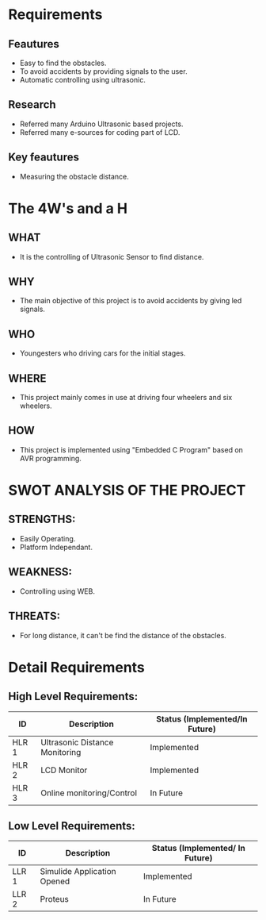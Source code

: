 # Requirements
##  Feautures
  * Easy to find the obstacles.
  * To avoid accidents by providing signals to the user.
  * Automatic controlling using ultrasonic.

## Research
  * Referred many Arduino Ultrasonic based projects.
  * Referred many e-sources for coding part of LCD.
       
##  Key feautures
  * Measuring the obstacle distance.

# The 4W's and a H 

## WHAT
  * It is the controlling of Ultrasonic Sensor to find distance.
## WHY
  * The main objective of this project is to avoid accidents by giving led signals.
## WHO
  * Youngesters who driving cars for the initial stages.
## WHERE
  * This project mainly comes in use at driving four wheelers and six wheelers.
## HOW
  * This project is implemented using "Embedded C Program" based on AVR programming.

# SWOT ANALYSIS OF THE PROJECT
 ## STRENGTHS:
   * Easily Operating.
   * Platform Independant.
 ## WEAKNESS:
   * Controlling using WEB.
 ## THREATS:
   * For long distance, it can't be find the distance of the obstacles.
 
# Detail Requirements

## High Level Requirements:

|  ID   | Description | Status (Implemented/In Future) |
| ----- | ----------- | ------------------------------ |
| HLR 1 |     Ultrasonic Distance Monitoring  |  Implemented  |
| HLR 2 |    LCD Monitor   | Implemented |
| HLR 3 |    Online monitoring/Control   | In Future |

## Low Level Requirements:

|  ID   | Description | Status (Implemented/ In Future) |
| ----- | ----------- | ------------------------------- |
| LLR 1 |   Simulide Application Opened   |  Implemented  |
| LLR 2 |   Proteus   | In Future |
